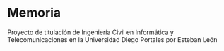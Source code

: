 # Memoria
Proyecto de titulación de Ingeniería Civil en Informática y Telecomunicaciones en la Universidad Diego Portales por Esteban León
